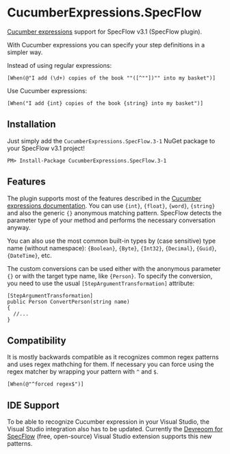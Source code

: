 # CucumberExpressions.SpecFlow

[Cucumber expressions](https://cucumber.io/docs/cucumber/cucumber-expressions/) support for SpecFlow v3.1 (SpecFlow plugin).

With Cucumber expressions you can specify your step definitions in a simpler way.

Instead of using regular expressions:

```
[When(@"I add (\d+) copies of the book ""([^""])"" into my basket")]
```
  
Use Cucumber expressions:

```
[When("I add {int} copies of the book {string} into my basket")]
```
  
## Installation 

Just simply add the `CucumberExpressions.SpecFlow.3-1` NuGet package to your SpecFlow v3.1 project!

```
PM> Install-Package CucumberExpressions.SpecFlow.3-1
```

## Features

The plugin supports most of the features described in the [Cucumber expressions documentation](https://cucumber.io/docs/cucumber/cucumber-expressions/). You can use `{int}`, `{float}`, `{word}`, `{string}` and also the generic `{}` anonymous matching pattern. SpecFlow detects the parameter type of your method and performs the necessary conversation anyway.

You can also use the most common built-in types by (case sensitive) type name (without namespace): `{Boolean}`, `{Byte}`, `{Int32}`, `{Decimal}`, `{Guid}`, `{DateTime}`, etc.

The custom conversions can be used either with the anonymous parameter `{}` or with the target type name, like `{Person}`. To specify the conversion, you need to use the usual `[StepArgumentTransformation]` attribute:

```
[StepArgumentTransformation]
public Person ConvertPerson(string name)
{
  //...
}
```

## Compatibility

It is mostly backwards compatible as it recognizes common regex patterns and uses regex mathching for them. If necessary you can force using the regex matcher by wrapping your pattern with `^` and `$`.

```
[When(@"^forced regex$")]
```

## IDE Support

To be able to recognize Cucumber expression in your Visual Studio, the Visual Studio integration also has to be updated. Currently the [Devreoom for SpecFlow](https://github.com/specsolutions/deveroom-visualstudio) (free, open-source) Visual Studio extension supports this new patterns.


